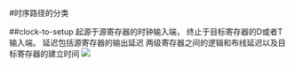 <script type="text/javascript" src="http://cdn.mathjax.org/mathjax/latest/MathJax.js?config=default"></script>

#时序路径的分类

##clock-to-setup
起源于源寄存器的时钟输入端， 终止于目标寄存器的D或者T输入端。 延迟包括源寄存器的输出延迟 两级寄存器之间的逻辑和布线延迟以及目标寄存器的建立时间
<img src="http://chart.googleapis.com/chart?cht=tx&chl=t_{su}" style="border:none;">
